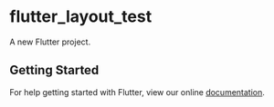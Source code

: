 # flutter_layout_test

A new Flutter project.

## Getting Started

For help getting started with Flutter, view our online
[documentation](http://flutter.io/).
